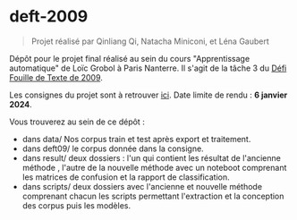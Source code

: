 # deft-2009
> Projet réalisé par Qinliang Qi, Natacha Miniconi, et Léna Gaubert

Dépôt pour le projet final réalisé au sein du cours "Apprentissage automatique" de Loïc Grobol à Paris Nanterre. Il s'agit de la tâche 3 du [Défi Fouille de Texte de 2009](https://deft.lisn.upsaclay.fr/2009/).

Les consignes du projet sont à retrouver [ici](https://loicgrobol.github.io/apprentissage-artificiel/#2023-10-25--r%C3%A9gularisation). Date limite de rendu : **6 janvier 2024**.

Vous trouverez au sein de ce dépôt : 
- dans data/ Nos corpus train et test après export et traitement.
- dans deft09/ le corpus donnée dans la consigne.
- dans result/ deux dossiers : l'un qui contient les résultat de l'ancienne méthode , l'autre de la nouvelle méthode avec un noteboot comprenant les matrices de confusion et la rapport de classification.
- dans scripts/ deux dossiers avec l'ancienne et nouvelle méthode comprenant chacun les scripts permettant l'extraction et la conception des corpus puis les modèles.
